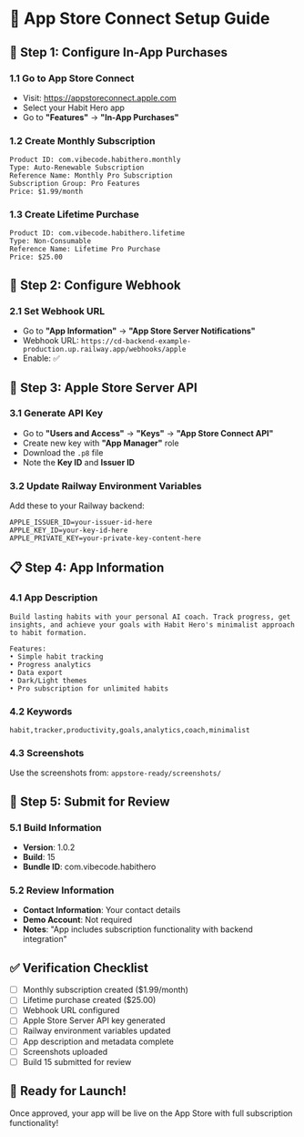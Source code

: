 # 📱 App Store Connect Setup Guide

## 🎯 **Step 1: Configure In-App Purchases**

### **1.1 Go to App Store Connect**
- Visit: https://appstoreconnect.apple.com
- Select your Habit Hero app
- Go to **"Features"** → **"In-App Purchases"**

### **1.2 Create Monthly Subscription**
```
Product ID: com.vibecode.habithero.monthly
Type: Auto-Renewable Subscription
Reference Name: Monthly Pro Subscription
Subscription Group: Pro Features
Price: $1.99/month
```

### **1.3 Create Lifetime Purchase**
```
Product ID: com.vibecode.habithero.lifetime
Type: Non-Consumable
Reference Name: Lifetime Pro Purchase
Price: $25.00
```

## 🔗 **Step 2: Configure Webhook**

### **2.1 Set Webhook URL**
- Go to **"App Information"** → **"App Store Server Notifications"**
- Webhook URL: `https://cd-backend-example-production.up.railway.app/webhooks/apple`
- Enable: ✅

## 🔐 **Step 3: Apple Store Server API**

### **3.1 Generate API Key**
- Go to **"Users and Access"** → **"Keys"** → **"App Store Connect API"**
- Create new key with **"App Manager"** role
- Download the `.p8` file
- Note the **Key ID** and **Issuer ID**

### **3.2 Update Railway Environment Variables**
Add these to your Railway backend:
```
APPLE_ISSUER_ID=your-issuer-id-here
APPLE_KEY_ID=your-key-id-here
APPLE_PRIVATE_KEY=your-private-key-content-here
```

## 📋 **Step 4: App Information**

### **4.1 App Description**
```
Build lasting habits with your personal AI coach. Track progress, get insights, and achieve your goals with Habit Hero's minimalist approach to habit formation.

Features:
• Simple habit tracking
• Progress analytics
• Data export
• Dark/Light themes
• Pro subscription for unlimited habits
```

### **4.2 Keywords**
```
habit,tracker,productivity,goals,analytics,coach,minimalist
```

### **4.3 Screenshots**
Use the screenshots from: `appstore-ready/screenshots/`

## 🚀 **Step 5: Submit for Review**

### **5.1 Build Information**
- **Version**: 1.0.2
- **Build**: 15
- **Bundle ID**: com.vibecode.habithero

### **5.2 Review Information**
- **Contact Information**: Your contact details
- **Demo Account**: Not required
- **Notes**: "App includes subscription functionality with backend integration"

## ✅ **Verification Checklist**

- [ ] Monthly subscription created ($1.99/month)
- [ ] Lifetime purchase created ($25.00)
- [ ] Webhook URL configured
- [ ] Apple Store Server API key generated
- [ ] Railway environment variables updated
- [ ] App description and metadata complete
- [ ] Screenshots uploaded
- [ ] Build 15 submitted for review

## 🎉 **Ready for Launch!**

Once approved, your app will be live on the App Store with full subscription functionality!


